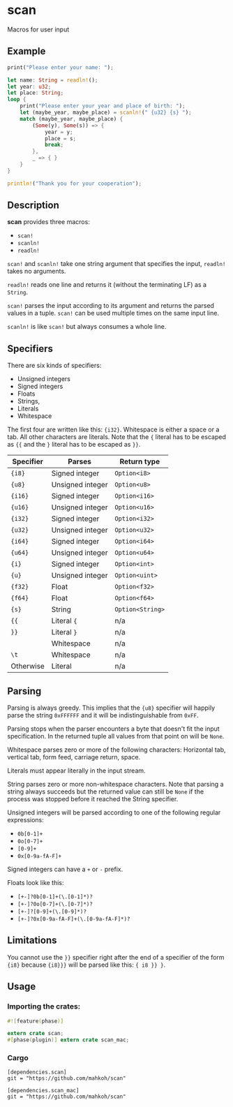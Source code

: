 # scan

Macros for user input

## Example

```rust
print("Please enter your name: ");

let name: String = readln!();
let year: u32;
let place: String;
loop {
    print("Please enter your year and place of birth: ");
    let (maybe_year, maybe_place) = scanln!(" {u32} {s} ");
    match (maybe_year, maybe_place) {
        (Some(y), Some(s)) => {
            year = y;
            place = s;
            break;
        },
        _ => { }
    }
}

println!("Thank you for your cooperation");
```

## Description

**scan** provides three macros:

- `scan!`
- `scanln!`
- `readln!`

`scan!` and `scanln!` take one string argument that specifies the input,
`readln!` takes no arguments.

`readln!` reads one line and returns it (without the terminating LF) as a
`String`.

`scan!` parses the input according to its argument and returns the parsed values
in a tuple. `scan!` can be used multiple times on the same input line.

`scanln!` is like `scan!` but always consumes a whole line.

## Specifiers

There are six kinds of specifiers:

- Unsigned integers
- Signed integers
- Floats
- Strings,
- Literals
- Whitespace

The first four are written like this: `{i32}`. Whitespace is either a space or
a tab. All other characters are literals. Note that the `{` literal has to be
escaped as `{{` and the `}` literal has to be escaped as `}}`.

Specifier | Parses        | Return type
--------- | ------------- | ------------
`{i8}`  | Signed   integer | `Option<i8>`
`{u8}`  | Unsigned integer | `Option<u8>`
`{i16}` | Signed   integer | `Option<i16>`
`{u16}` | Unsigned integer | `Option<u16>`
`{i32}` | Signed   integer | `Option<i32>`
`{u32}` | Unsigned integer | `Option<u32>`
`{i64}` | Signed   integer | `Option<i64>`
`{u64}` | Unsigned integer | `Option<u64>`
`{i}`   | Signed   integer | `Option<int>`
`{u}`   | Unsigned integer | `Option<uint>`
`{f32}` | Float            | `Option<f32>`
`{f64}` | Float            | `Option<f64>`
`{s}`   | String           | `Option<String>`
`{{`    | Literal `{`      | n/a
`}}`    | Literal `}`      | n/a
` `     | Whitespace       | n/a
`\t `   | Whitespace       | n/a
Otherwise | Literal        | n/a

## Parsing

Parsing is always greedy. This implies that the `{u8}` specifier will happily
parse the string `0xFFFFFF` and it will be indistinguishable from `0xFF`.

Parsing stops when the parser encounters a byte that doesn't fit the input
specification. In the returned tuple all values from that point on will be
`None`.

Whitespace parses zero or more of the following characters: Horizontal tab,
vertical tab, form feed, carriage return, space.

Literals must appear literally in the input stream.

String parses zero or more non-whitespace characters. Note that parsing a string
always succeeds but the returned value can still be `None` if the process was
stopped before it reached the String specifier.

Unsigned integers will be parsed according to one of the following regular
expressions:

- `0b[0-1]+`
- `0o[0-7]+`
- `[0-9]+`
- `0x[0-9a-fA-F]+`

Signed integers can have a `+` or `-` prefix.

Floats look like this:

- `[+-]?0b[0-1]+(\.[0-1]*)?`
- `[+-]?0o[0-7]+(\.[0-7]*)?`
- `[+-]?[0-9]+(\.[0-9]*)?`
- `[+-]?0x[0-9a-fA-F]+(\.[0-9a-fA-F]*)?`

## Limitations

You cannot use the `}}` specifier right after the end of a specifier of the form
`{i8}` because `{i8}}}` will be parsed like this: `{ i8 }} }`.

## Usage

### Importing the crates:
```rust
#![feature(phase)]

extern crate scan;
#[phase(plugin)] extern crate scan_mac;
```

### Cargo

```
[dependencies.scan]
git = "https://github.com/mahkoh/scan"

[dependencies.scan_mac]
git = "https://github.com/mahkoh/scan"
```
